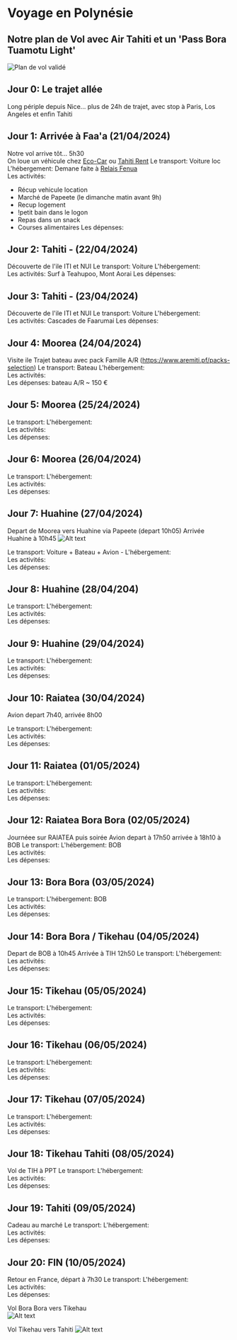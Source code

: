 # Voyage en Polynésie

## Notre plan de Vol avec Air Tahiti et un 'Pass Bora Tuamotu Light'

![Plan de vol validé](:Validated_PDV.png)

## Jour 0: Le trajet allée

Long périple depuis Nice... plus de 24h de trajet, avec stop à Paris, Los Angeles et enfin Tahiti

## Jour 1: Arrivée à Faa'a (21/04/2024)

Notre vol arrive tôt... 5h30   
On loue un véhicule chez [Eco-Car](https://www.ecocar-tahiti.com/)   ou [Tahiti Rent](https://www.tahiti-rent.com)
Le transport: Voiture loc
L'hébergement: Demane faite à [Relais Fenua](www.relaisfenua.com)  
Les activités: 
 * Récup vehicule location 
 * Marché de Papeete (le dimanche matin avant 9h)
 * Recup logement
 * !petit bain dans le logon 
 * Repas dans un snack
 * Courses alimentaires
Les dépenses:   

## Jour 2: Tahiti - (22/04/2024)

Découverte de l'ile ITI et NUI
Le transport: Voiture 
L'hébergement:   
Les activités: Surf à Teahupoo, Mont Aorai
Les dépenses:   

## Jour 3: Tahiti - (23/04/2024)

Découverte de l'ile ITI et NUI
Le transport: Voiture 
L'hébergement:   
Les activités:   Cascades de Faarumai
Les dépenses:   

## Jour 4: Moorea (24/04/2024)

Visite ile
Trajet bateau avec pack Famille A/R (https://www.aremiti.pf/packs-selection)
Le transport: Bateau 
L'hébergement:   
Les activités:   
Les dépenses:   bateau A/R ~ 150 €

## Jour 5: Moorea (25/24/2024)
Le transport: 
L'hébergement:   
Les activités:   
Les dépenses:   

## Jour 6: Moorea (26/04/2024)

Le transport: 
L'hébergement:   
Les activités:   
Les dépenses:   

## Jour 7: Huahine (27/04/2024)

Depart de Moorea vers Huahine via Papeete (depart 10h05)
Arrivée Huahine à 10h45
![Alt text](PPT-HUH.png)

Le transport:  Voiture + Bateau + Avion - 
L'hébergement:   
Les activités:   
Les dépenses:   

## Jour 8: Huahine (28/04/204)
Le transport: 
L'hébergement:   
Les activités:   
Les dépenses:   

## Jour 9: Huahine (29/04/2024)

Le transport: 
L'hébergement:   
Les activités:   
Les dépenses:   

## Jour 10: Raiatea (30/04/2024)

Avion depart 7h40, arrivée 8h00

Le transport: 
L'hébergement:   
Les activités:   
Les dépenses:   

## Jour 11: Raiatea (01/05/2024)

Le transport: 
L'hébergement:   
Les activités:   
Les dépenses:   

## Jour 12: Raiatea Bora Bora (02/05/2024)

Journéee sur RAIATEA puis soirée 
Avion depart à 17h50 arrivée à 18h10 à BOB
Le transport: 
L'hébergement: BOB   
Les activités:   
Les dépenses:   

## Jour 13: Bora Bora (03/05/2024)

Le transport: 
L'hébergement: BOB   
Les activités:   
Les dépenses:   

## Jour 14: Bora Bora / Tikehau (04/05/2024)

Depart de BOB à 10h45 Arrivée à TIH 12h50
Le transport: 
L'hébergement:   
Les activités:   
Les dépenses:   

## Jour 15: Tikehau (05/05/2024)
Le transport: 
L'hébergement:   
Les activités:   
Les dépenses:   

## Jour 16: Tikehau (06/05/2024)
Le transport: 
L'hébergement:   
Les activités:   
Les dépenses:   

## Jour 17: Tikehau (07/05/2024)

Le transport: 
L'hébergement:   
Les activités:   
Les dépenses:   

## Jour 18: Tikehau Tahiti (08/05/2024)

Vol de TIH à PPT
Le transport: 
L'hébergement:   
Les activités:   
Les dépenses:   

## Jour 19: Tahiti (09/05/2024)

Cadeau au marché
Le transport: 
L'hébergement:   
Les activités:   
Les dépenses:   

## Jour 20: FIN (10/05/2024)

Retour en France, départ à 7h30
Le transport: 
L'hébergement:   
Les activités:   
Les dépenses:   

Vol Bora Bora vers Tikehau   
![Alt text](BOB-TIH.png)

Vol Tikehau vers Tahiti
![Alt text](TIH-PPT.png)